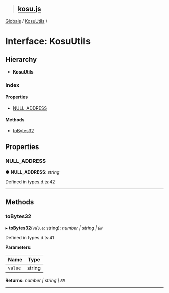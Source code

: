 > ## [kosu.js](../README.md)

[Globals](../globals.md) / [KosuUtils](kosuutils.md) /

# Interface: KosuUtils

## Hierarchy

* **KosuUtils**

### Index

#### Properties

* [NULL_ADDRESS](kosuutils.md#null_address)

#### Methods

* [toBytes32](kosuutils.md#tobytes32)

## Properties

###  NULL_ADDRESS

● **NULL_ADDRESS**: *string*

Defined in types.d.ts:42

___

## Methods

###  toBytes32

▸ **toBytes32**(`value`: string): *number | string | `BN`*

Defined in types.d.ts:41

**Parameters:**

Name | Type |
------ | ------ |
`value` | string |

**Returns:** *number | string | `BN`*

___